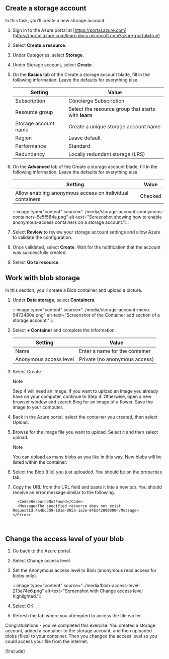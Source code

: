 ## Create a storage account

In this task, you'll create a new storage account.

1.  Sign in to the Azure portal at [https://portal.azure.com](https://portal.azure.com/learn.docs.microsoft.com?azure-portal=true)
2.  Select **Create a resource**.
3.  Under Categories, select **Storage**.
4.  Under Storage account, select **Create**.
5.  On the **Basics** tab of the Create a storage account blade, fill in the following information. Leave the defaults for everything else.
    
    | **Setting**          | **Value**                                            |
    | -------------------- | ---------------------------------------------------- |
    | Subscription         | Concierge Subscription                               |
    | Resource group       | Select the resource group that starts with **learn** |
    | Storage account name | Create a unique storage account name                 |
    | Region               | Leave default                                        |
    | Performance          | Standard                                             |
    | Redundancy           | Locally redundant storage (LRS)                      |
6.  On the **Advanced** tab of the Create a storage account blade, fill in the following information. Leave the defaults for everything else.
    
    | **Setting**                                              | **Value** |
    | -------------------------------------------------------- | --------- |
    | Allow enabling anonymous access on individual containers | Checked   |
    
    :::image type="content" source="../media/storage-account-anonymous-containers-5e5f584a.png" alt-text="Screenshot showing how to enable anonymous-access containers on a storage account.":::
    
7.  Select **Review** to review your storage account settings and allow Azure to validate the configuration.
8.  Once validated, select **Create**. Wait for the notification that the account was successfully created.
9.  Select **Go to resource**.

## Work with blob storage

In this section, you'll create a Blob container and upload a picture.

1.  Under **Data storage**, select **Containers**.
    
    :::image type="content" source="../media/storage-account-menu-9472480e.png" alt-text="Screenshot of the Container add section of a storage account.":::
    
2.  Select **+ Container** and complete the information.
    
    | **Setting**            | **Value**                      |
    | ---------------------- | ------------------------------ |
    | Name                   | Enter a name for the container |
    | Anonymous access level | Private (no anonymous access)  |
3.  Select Create.
    
    > [!NOTE]
    > Step 4 will need an image. If you want to upload an image you already have on your computer, continue to Step 4. Otherwise, open a new browser window and search Bing for an image of a flower. Save the image to your computer.
4.  Back in the Azure portal, select the container you created, then select Upload.
5.  Browse for the image file you want to upload. Select it and then select upload.
    
    > [!NOTE]
    > You can upload as many blobs as you like in this way. New blobs will be listed within the container.
6.  Select the Blob (file) you just uploaded. You should be on the properties tab.
7.  Copy the URL from the URL field and paste it into a new tab. You should receive an error message similar to the following.
    
    ```
      <Code>ResourceNotFound</Code>
      <Message>The specified resource does not exist. RequestId:4a4bd3d9-101e-005a-1a3e-84bd42000000</Message>
    </Error>
    
    
    
    ```

## Change the access level of your blob

1.  Go back to the Azure portal.
2.  Select Change access level.
3.  Set the Anonymous access level to Blob (anonymous read access for blobs only).
    
    :::image type="content" source="../media/blob-access-level-213a74e6.png" alt-text="Screenshot with Change access level highlighted.":::
    
4.  Select OK.
5.  Refresh the tab where you attempted to access the file earlier.

Congratulations - you've completed this exercise. You created a storage account, added a container to the storage account, and then uploaded blobs (files) to your container. Then you changed the access level so you could access your file from the internet.

<!--- raw content start --->
[!include[](../../../includes/azure-sandbox-cleanup.md)]
<!--- raw content end --->
